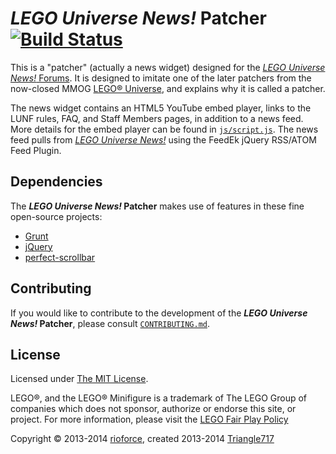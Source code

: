# _LEGO Universe News!_ Patcher [![Build Status](https://travis-ci.org/LEGOUniverseNews/LUN-Patcher.svg)](https://travis-ci.org/LEGOUniverseNews/LUN-Patcher) #

This is a "patcher" (actually a news widget) designed for the [_LEGO Universe News!_ Forums](http://legouniversenews.forummotion.com/).
It is designed to imitate one of the later patchers from the now-closed MMOG [LEGO&reg; Universe](http://universe.lego.com/en-us/default.aspx),
and explains why it is called a patcher.

The news widget contains an HTML5 YouTube embed player, links to the LUNF rules, FAQ, and Staff Members pages, in addition to a news feed.
More details for the embed player can be found in [`js/script.js`](js/script.js).
The news feed pulls from [_LEGO Universe News!_](http://legouniversenews.wordpress.com/) using the FeedEk jQuery RSS/ATOM Feed Plugin.

## Dependencies ##
The **_LEGO Universe News!_ Patcher** makes use of features in these fine open-source projects:

* [Grunt](http://gruntjs.com/)
* [jQuery](https://jquery.com/)
* [perfect-scrollbar](https://github.com/noraesae/perfect-scrollbar#readme)

## Contributing ##
If you would like to contribute to the development of the **_LEGO Universe News!_ Patcher**,
please consult [`CONTRIBUTING.md`](CONTRIBUTING.md).

## License ##
Licensed under [The MIT License](http://opensource.org/licenses/MIT).

LEGO&reg;, and the LEGO&reg; Minifigure is a trademark of The LEGO Group of companies which does not sponsor, authorize or endorse this site, or project. For more information, please visit the [LEGO Fair Play Policy](http://aboutus.lego.com/en-us/legal-notice/fair-play/)

Copyright :copyright: 2013-2014 [rioforce](https://github.com/rioforce/), created 2013-2014 [Triangle717](https://github.com/le717/)
